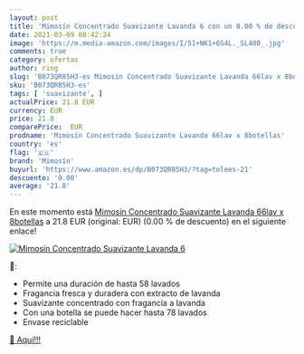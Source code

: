 ```yaml
---
layout: post
title: 'Mimosín Concentrado Suavizante Lavanda 6 con un 0.00 % de descuento'
date: 2021-03-09 08:42:24
image: 'https://m.media-amazon.com/images/I/51+NK1+6S4L._SL400_.jpg'
comments: true
category: ofertas
author: ring
slug: 'B073QR85H3-es Mimosín Concentrado Suavizante Lavanda 66lav x 8botellas'
sku: 'B073QR85H3-es'
tags: [ 'suavizante', ]
actualPrice: 21.8 EUR
currency: EUR
price: 21.8
comparePrice:  EUR
prodname: 'Mimosín Concentrado Suavizante Lavanda 66lav x 8botellas'
country: 'es'
flag: '🇪🇸'
brand: 'Mimosín'
buyurl: 'https://www.amazon.es/dp/B073QR85H3/?tag=tolees-21'
descuento: '0.00'
average: '21.8'
---
```


En este momento está [Mimosín Concentrado Suavizante Lavanda 66lav x 8botellas](https://www.amazon.es/dp/B073QR85H3/?tag=tolees-21) a 21.8 EUR (original:  EUR) (0.00 %  de descuento) en el siguiente enlace!

[![Mimosín Concentrado Suavizante Lavanda 6](https://m.media-amazon.com/images/I/51+NK1+6S4L._SL400_.jpg)](https://www.amazon.es/dp/B073QR85H3/?tag=tolees-21)

🔎:

- Permite una duración de hasta 58 lavados
- Fragancia fresca y duradera con extracto de lavanda
- Suavizante concentrado con fragancia a lavanda
- Con una botella se puede hacer hasta 78 lavados
- Envase reciclable

[🛒 Aquí!!!](https://www.amazon.es/dp/B073QR85H3/?tag=tolees-21)
